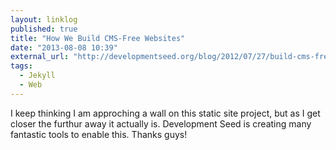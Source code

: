 ```yaml
---
layout: linklog
published: true
title: "How We Build CMS-Free Websites"
date: "2013-08-08 10:39"
external_url: "http://developmentseed.org/blog/2012/07/27/build-cms-free-websites/"
tags: 
  - Jekyll
  - Web
---
```


I keep thinking I am approching a wall on this static site project, but as I get closer the furthur away it actually is.  Development Seed is creating many fantastic tools to enable this.  Thanks guys!
